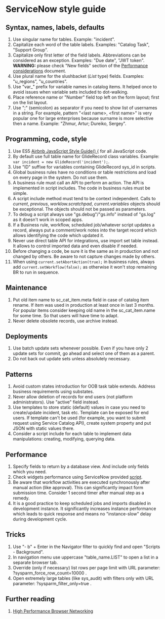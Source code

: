 # ServiceNow style guide
## Syntax, names, labels, defaults
1. Use singular name for tables. Example: "incident".
1. Capitalize each word of the table labels. Examples: "Catalog Task", "Support Group".
1. Capitalize only first letter of the field labels. Abbreviations can be considered as an exception. Examples: "Due date", "JWT token". __WARNING:__ please check "New fields" section of the [Performance considerations](Performance%20considerations.md) document.
1. Use plural name for the slushbacket (_List_ type) fields. Examples: "u_regions", "u_countries".
1. Use "var_" prefix for variable names in catalog items. It helped once to avoid issues when variable sets included to dot-walking.
1. Place reference name or "Number" field top left on the form layout; first on the list layout.
1. Use ";" (semicolon) as separator if you need to show list of usernames in a string. For example, pattern "&lt;last name>, &lt;first name>" is very popular one for large enterprises because surname is more selective then a name. Example: "Zhmur, Artur; Dureiko, Sergey".

## Programming, code, style
1. Use ES5 [Airbnb JavaScript Style Guide() {](https://github.com/airbnb/javascript/tree/es5-deprecated/es5) for all JavaScript code.
1. By default use full table name for GlideRecord class variables. Example: `var incident = new GlideRecord('incident');`.
1. Use "ID" suffixe for variables containing GlideRecord sys_id in scripts.
1. Global business rules have no conditions or table restrictions and load on every page in the system. Do not use them.
1. A business rule must call an API to perform an action. The API is implemented in script includes. The code in business rules must be simple.
1. A script include method must tend to be context independent. Calls to _current_, _previous_, _worklow.scratchpad_, _current.variables_ objects should be exceptional. The objects should not be passed as parameters.
1. To debug a script always use "gs.debug"/"gs.info" instead of "gs.log" as it doesn't work in scoped apps.
1. If a Business rule, workflow, scheduled job/whatever script updates a record, always put a comment/work notes into the target record which allows identifying the code which updated it.
1. Never use direct table API for integrations, use import set table instead. It allows to control imported data and even disable if needed.
1. Before changing a code, be sure it is the same as in production and not changed by others. Be aware to not capture changes made by others.
1. When using `current.setAbortAction(true);` in business rules, always add `current.setWorkflow(false);` as otherwise it won't stop remaining BR to run in sequence.

## Maintenance
1. Put old item name to sc_cat_item.meta field in case of catalog item rename. If item was used in production at least once in last 3 months. For popular items consider keeping old name in the sc_cat_item.name for some time. So that users will have time to adapt.
1. Never delete obsolete records, use archive instead.

## Deployments
1. Use batch update sets whenever possible. Even if you have only 2 update sets for commit, go ahead and select one of them as a parent.
1. Do not back out update sets unless absolutely necessary.

## Patterns
1. Avoid custom states introduction for OOB task table extends. Address business requirements using substates.
1. Never allow deletion of records for end users (not platform administrators). Use "active" field instead.
1. Use templates to store static (default) values in case you need to create/update incident, task etc. Template can be exposed for end users. If template can't be used (for example, you want to submit request using Service Catalog API), create system property and put JSON with static values there.
1. Consider a script include for each table to implement data manipulations: creating, modifying, querying data.

## Performance
1. Specify fields to return by a database view. And include only fields which you need.
1. Check widgets performance using ServiceNow provided [script](https://hi.service-now.com/kb_view.do?sysparm_article=KB0744521).
1. Be aware that workflow activities are executed synchronously after manual action (like approval). This can significantly impact form submission time. Consider 1 second timer after manual step as a remedy.
1. It is a good practice to keep scheduled jobs and imports disabled in development instance. It significantly increases instance performance which leads to quick response and means no "instance-slow" delay during development cycle. 

## Tricks
1. Use "- b" + Enter in the Navigator filter to quickly find and open "Scripts - Background".
1. In navigation menu use uppercase "table_name.LIST" to open a list in a separate browser tab.
1. Override (only if necessary) list rows per page limit with URL parameter: ?sysparm_force_row_count=10000 .
1. Open extremely large tables (like sys_audit) with filters only with URL parameter: ?sysparm_filter_only=true .

## Further reading
1. [High Performance Browser Networking](https://hpbn.co/)
